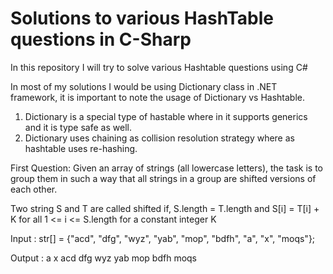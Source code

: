 # Solutions to various HashTable questions in C-Sharp

In this repository I will try to solve various Hashtable questions using C#

In most of my solutions I would be using Dictionary class in .NET framework, it is important to note the usage of Dictionary vs Hashtable.

1. Dictionary is a special type of hastable where in it supports generics and it is type safe as well.
2. Dictionary uses chaining as collision resolution strategy where as hashtable uses re-hashing.


First Question:
Given an array of strings (all lowercase letters), the task is to group them in such a way that all strings in a group are shifted versions of each other.

Two string S and T are called shifted if,
S.length = T.length 
and
S[i] = T[i] + K for all 1 <= i <= S.length  for a constant integer K

Input  : str[] = {"acd", "dfg", "wyz", "yab", "mop",
                 "bdfh", "a", "x", "moqs"};

Output : a x
         acd dfg wyz yab mop
         bdfh moqs

